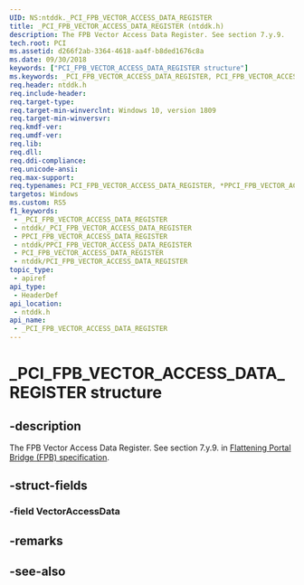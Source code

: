```yaml
---
UID: NS:ntddk._PCI_FPB_VECTOR_ACCESS_DATA_REGISTER
title: _PCI_FPB_VECTOR_ACCESS_DATA_REGISTER (ntddk.h)
description: The FPB Vector Access Data Register. See section 7.y.9.
tech.root: PCI
ms.assetid: d266f2ab-3364-4618-aa4f-b8ded1676c8a
ms.date: 09/30/2018
keywords: ["PCI_FPB_VECTOR_ACCESS_DATA_REGISTER structure"]
ms.keywords: _PCI_FPB_VECTOR_ACCESS_DATA_REGISTER, PCI_FPB_VECTOR_ACCESS_DATA_REGISTER, *PPCI_FPB_VECTOR_ACCESS_DATA_REGISTER,
req.header: ntddk.h
req.include-header: 
req.target-type: 
req.target-min-winverclnt: Windows 10, version 1809
req.target-min-winversvr: 
req.kmdf-ver: 
req.umdf-ver: 
req.lib: 
req.dll: 
req.ddi-compliance: 
req.unicode-ansi: 
req.max-support: 
req.typenames: PCI_FPB_VECTOR_ACCESS_DATA_REGISTER, *PPCI_FPB_VECTOR_ACCESS_DATA_REGISTER
targetos: Windows
ms.custom: RS5
f1_keywords:
 - _PCI_FPB_VECTOR_ACCESS_DATA_REGISTER
 - ntddk/_PCI_FPB_VECTOR_ACCESS_DATA_REGISTER
 - PPCI_FPB_VECTOR_ACCESS_DATA_REGISTER
 - ntddk/PPCI_FPB_VECTOR_ACCESS_DATA_REGISTER
 - PCI_FPB_VECTOR_ACCESS_DATA_REGISTER
 - ntddk/PCI_FPB_VECTOR_ACCESS_DATA_REGISTER
topic_type:
 - apiref
api_type:
 - HeaderDef
api_location:
 - ntddk.h
api_name:
 - _PCI_FPB_VECTOR_ACCESS_DATA_REGISTER
---
```


# _PCI_FPB_VECTOR_ACCESS_DATA_REGISTER structure


## -description

The FPB Vector Access Data Register. See section 7.y.9. in [Flattening Portal Bridge (FPB) specification](https://pcisig.com).

## -struct-fields

### -field VectorAccessData

## -remarks

## -see-also

